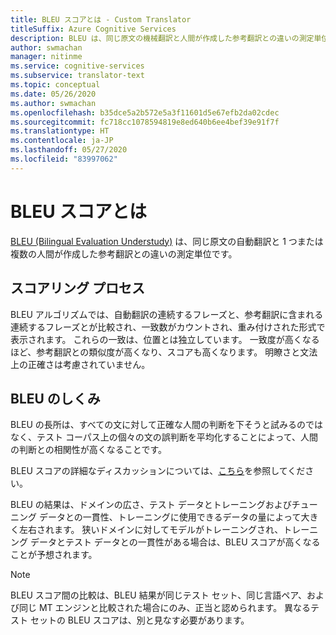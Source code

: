```yaml
---
title: BLEU スコアとは - Custom Translator
titleSuffix: Azure Cognitive Services
description: BLEU は、同じ原文の機械翻訳と人間が作成した参考翻訳との違いの測定単位です。
author: swmachan
manager: nitinme
ms.service: cognitive-services
ms.subservice: translator-text
ms.topic: conceptual
ms.date: 05/26/2020
ms.author: swmachan
ms.openlocfilehash: b35dce5a2b572e5a3f11601d5e67efb2da02cdec
ms.sourcegitcommit: fc718cc1078594819e8ed640b6ee4bef39e91f7f
ms.translationtype: HT
ms.contentlocale: ja-JP
ms.lasthandoff: 05/27/2020
ms.locfileid: "83997062"
---
```

# <a name="what-is-a-bleu-score"></a>BLEU スコアとは

[BLEU (Bilingual Evaluation Understudy)](https://en.wikipedia.org/wiki/BLEU) は、同じ原文の自動翻訳と 1 つまたは複数の人間が作成した参考翻訳との違いの測定単位です。

## <a name="scoring-process"></a>スコアリング プロセス

BLEU アルゴリズムでは、自動翻訳の連続するフレーズと、参考翻訳に含まれる連続するフレーズとが比較され、一致数がカウントされ、重み付けされた形式で表示されます。 これらの一致は、位置とは独立しています。 一致度が高くなるほど、参考翻訳との類似度が高くなり、スコアも高くなります。 明瞭さと文法上の正確さは考慮されていません。

## <a name="how-bleu-works"></a>BLEU のしくみ

BLEU の長所は、すべての文に対して正確な人間の判断を下そうと試みるのではなく、テスト コーパス上の個々の文の誤判断を平均化することによって、人間の判断との相関性が高くなることです。

BLEU スコアの詳細なディスカッションについては、[こちら](https://youtu.be/-UqDljMymMg)を参照してください。

BLEU の結果は、ドメインの広さ、テスト データとトレーニングおよびチューニング データとの一貫性、トレーニングに使用できるデータの量によって大きく左右されます。 狭いドメインに対してモデルがトレーニングされ、トレーニング データとテスト データとの一貫性がある場合は、BLEU スコアが高くなることが予想されます。

>[!NOTE]
>BLEU スコア間の比較は、BLEU 結果が同じテスト セット、同じ言語ペア、および同じ MT エンジンと比較された場合にのみ、正当と認められます。 異なるテスト セットの BLEU スコアは、別と見なす必要があります。
